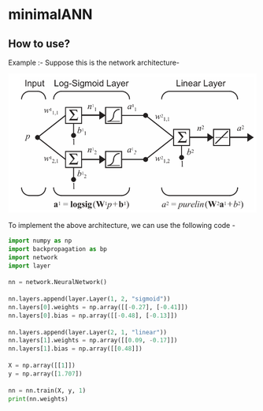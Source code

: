 # minimalANN

## How to use?
Example :-
Suppose this is the network architecture-

![Network architecture](assets/image.png)

To implement the above architecture, we can use the following code -
```python
import numpy as np
import backpropagation as bp
import network
import layer

nn = network.NeuralNetwork()

nn.layers.append(layer.Layer(1, 2, "sigmoid"))
nn.layers[0].weights = np.array([[-0.27], [-0.41]])
nn.layers[0].bias = np.array([[-0.48], [-0.13]])

nn.layers.append(layer.Layer(2, 1, "linear"))
nn.layers[1].weights = np.array([[0.09, -0.17]])
nn.layers[1].bias = np.array([[0.48]])

X = np.array([[1]])
y = np.array([1.707])

nn = nn.train(X, y, 1)
print(nn.weights)
```
